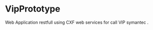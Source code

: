 VipPrototype
============

Web Application  restfull using CXF web services for call VIP symantec .
